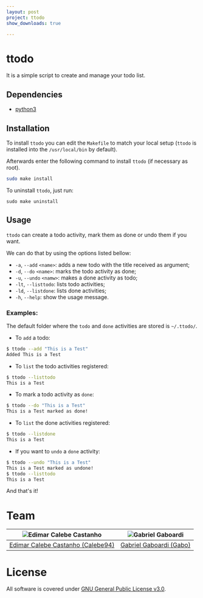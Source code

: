 ```yaml
---
layout: post
project: ttodo
show_downloads: true

---
```

# ttodo

It is a simple script to create and manage your todo list.

## Dependencies

* [python3](https://www.python.org/)

## Installation

To install `ttodo` you can edit the `Makefile` to match your local setup (`ttodo` is installed into the `/usr/local/bin` by default).

Afterwards enter the following command to install `ttodo` (if necessary as root).

```bash
sudo make install
```

To uninstall `ttodo`, just run:

```
sudo make uninstall
```

## Usage

`ttodo` can create a todo activity, mark them as done or undo them if you want.

We can do that by using the options listed bellow:

* `-a`, `--add` `<name>`: adds a new todo with the title received as argument;
* `-d`, `--do` `<name>`:  marks the todo activity as done;
* `-u`, `--undo` `<namw>`:  makes a done activity as todo;
* `-lt`, `--listtodo`: lists todo activities;
* `-ld`, `--listdone`: lists done activities;
* `-h`, `--help`: show the usage message.

### Examples:

The default folder where the `todo` and `done` activities are stored is `~/.ttodo/`.

* To `add` a todo:

```bash
$ ttodo --add "This is a Test"
Added This is a Test
```

* To `list` the todo activities registered:

```bash
$ ttodo --listtodo
This is a Test
```

* To mark a todo activity as `done`:

```bash
$ ttodo --do "This is a Test"
This is a Test marked as done!
```

* To `list` the done activities registered:

```bash
$ ttodo --listdone
This is a Test
```

* If you want to `undo` a `done` activity:

```bash
$ ttodo --undo "This is a Test"
This is a Test marked as undone!
$ ttodo --listtodo
This is a Test
```

And that's it!

# Team

| <img src="https://github.com/Calebe94.png?size=200" alt="Edimar Calebe Castanho"> | <img src="https://github.com/gbgabo.png?size=200" alt="Gabriel Gaboardi"> | 
|:---------------------------------------------------------------------------------:|:-------------------------------------------------------------------------:|
| [Edimar Calebe Castanho (Calebe94)](https://github.com/Calebe94)                  | [Gabriel Gaboardi (Gabo)](https://github.com/gbgabo)                      |

# License

All software is covered under [GNU General Public License v3.0](https://www.gnu.org/licenses/gpl-3.0.en.html).
